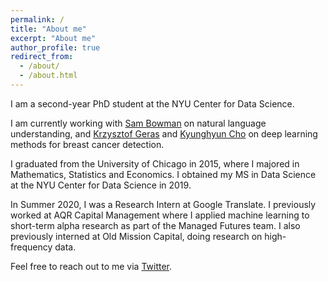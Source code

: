 ```yaml
---
permalink: /
title: "About me"
excerpt: "About me"
author_profile: true
redirect_from: 
  - /about/
  - /about.html
---
```

I am a second-year PhD student at the NYU Center for Data Science. 

I am currently working with [Sam Bowman](https://www.nyu.edu/projects/bowman/) on natural language understanding, and [Krzysztof Geras](https://cs.nyu.edu/~kgeras/) and [Kyunghyun Cho](www.kyunghyuncho.me) on deep learning methods for breast cancer detection. 

I graduated from the University of Chicago in 2015, where I majored in Mathematics, Statistics and Economics. I obtained my MS in Data Science at the NYU Center for Data Science in 2019. 

In Summer 2020, I was a Research Intern at Google Translate. I previously worked at AQR Capital Management where I applied machine learning to short-term alpha research as part of the Managed Futures team. I also previously interned at Old Mission Capital, doing research on high-frequency data.

Feel free to reach out to me via [Twitter](https://twitter.com/zhansheng).

<meta name="google-site-verification" content="uMe0DjLQIFfwu_0BJLcQbRorbxQwt482yek2g1vUTXk" />